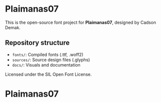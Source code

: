 # Plaimanas07

This is the open-source font project for **Plaimanas07**, designed by Cadson Demak.

## Repository structure

- `fonts/`: Compiled fonts (.ttf, .woff2)
- `sources/`: Source design files (.glyphs)
- `docs/`: Visuals and documentation

Licensed under the SIL Open Font License.
# Plaimanas07
